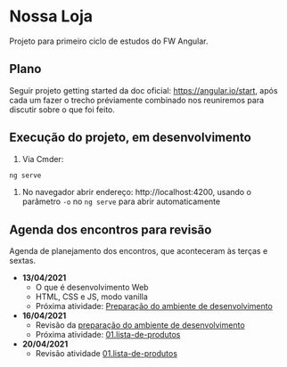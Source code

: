# Nossa Loja

Projeto para primeiro ciclo de estudos do FW Angular.  

## Plano

Seguir projeto getting started da doc oficial: https://angular.io/start, após cada um fazer o trecho préviamente combinado nos reuniremos para discutir sobre o que foi feito.  

## Execução do projeto, em desenvolvimento

1. Via Cmder:

```sh
ng serve
```

1. No navegador abrir endereço: http://localhost:4200, usando o parâmetro `-o` no `ng serve` para abrir automaticamente

## Agenda dos encontros para revisão

Agenda de planejamento dos encontros, que aconteceram às terças e sextas.  

- **13/04/2021**
  - O que é desenvolvimento Web
  - HTML, CSS e JS, modo vanilla
  - Próxima atividade: [Preparação do ambiente de desenvolvimento](https://gitlab.com/key-estudos/angular/nossa-loja/-/wikis/0.preparacao-ambiente)
- **16/04/2021**
  - Revisão da [preparação do ambiente de desenvolvimento](https://gitlab.com/key-estudos/angular/nossa-loja/-/wikis/0.preparacao-ambiente)
  - Próxima atividade: [01.lista-de-produtos](https://gitlab.com/key-estudos/angular/nossa-loja/-/wikis/atividades/01.lista-de-produtos)
- **20/04/2021**
  - Revisão atividade [01.lista-de-produtos](https://gitlab.com/key-estudos/angular/nossa-loja/-/wikis/atividades/01.lista-de-produtos)
